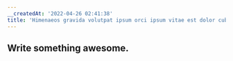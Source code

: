 ```yaml
---
__createdAt: '2022-04-26 02:41:38'
title: 'Himenaeos gravida volutpat ipsum orci ipsum vitae est dolor cubilia.'
---
```


## Write something awesome.